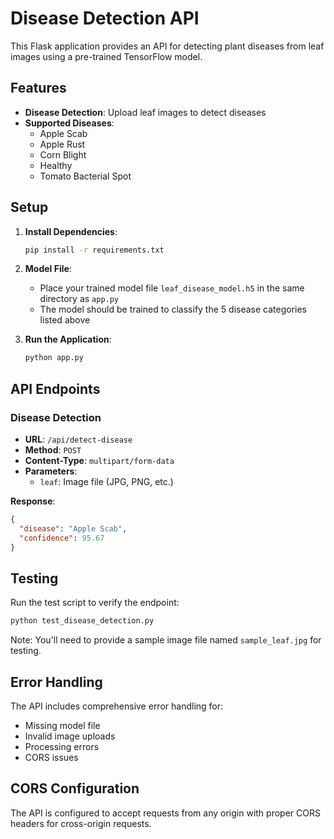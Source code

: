 # Disease Detection API

This Flask application provides an API for detecting plant diseases from leaf images using a pre-trained TensorFlow model.

## Features

- **Disease Detection**: Upload leaf images to detect diseases
- **Supported Diseases**: 
  - Apple Scab
  - Apple Rust
  - Corn Blight
  - Healthy
  - Tomato Bacterial Spot

## Setup

1. **Install Dependencies**:
   ```bash
   pip install -r requirements.txt
   ```

2. **Model File**: 
   - Place your trained model file `leaf_disease_model.h5` in the same directory as `app.py`
   - The model should be trained to classify the 5 disease categories listed above

3. **Run the Application**:
   ```bash
   python app.py
   ```

## API Endpoints

### Disease Detection
- **URL**: `/api/detect-disease`
- **Method**: `POST`
- **Content-Type**: `multipart/form-data`
- **Parameters**: 
  - `leaf`: Image file (JPG, PNG, etc.)

**Response**:
```json
{
  "disease": "Apple Scab",
  "confidence": 95.67
}
```

## Testing

Run the test script to verify the endpoint:
```bash
python test_disease_detection.py
```

Note: You'll need to provide a sample image file named `sample_leaf.jpg` for testing.

## Error Handling

The API includes comprehensive error handling for:
- Missing model file
- Invalid image uploads
- Processing errors
- CORS issues

## CORS Configuration

The API is configured to accept requests from any origin with proper CORS headers for cross-origin requests. 